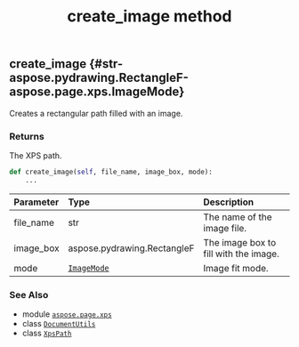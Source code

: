 ﻿---
title: create_image method
second_title: Aspose.Page for Python via .NET API References
description: 
type: docs
weight: 50
url: /python-net/aspose.page.xps/documentutils/create_image/
is_root: false
---

## create_image {#str-aspose.pydrawing.RectangleF-aspose.page.xps.ImageMode}

Creates a rectangular path filled with an image.


### Returns 


The XPS path.


```python
def create_image(self, file_name, image_box, mode):
    ...
```


| Parameter | Type | Description |
| :- | :- | :- |
| file_name | str | The name of the image file. |
| image_box | aspose.pydrawing.RectangleF | The image box to fill with the image. |
| mode | [`ImageMode`](/page/python-net/aspose.page.xps/imagemode) | Image fit mode. |



### See Also
* module [`aspose.page.xps`](../../)
* class [`DocumentUtils`](/page/python-net/aspose.page.xps/documentutils)
* class [`XpsPath`](/page/python-net/aspose.page.xps.xpsmodel/xpspath)
